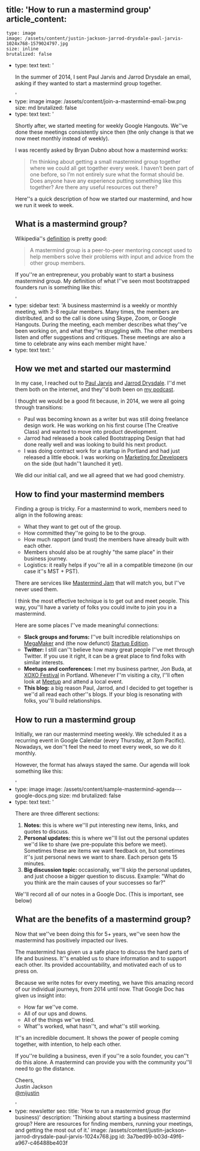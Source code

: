 title: 'How to run a mastermind group'
article_content:
  -
    type: image
    image: /assets/content/justin-jackson-jarrod-drysdale-paul-jarvis-1024x768-1579024797.jpg
    size: inline
    brutalized: false
  -
    type: text
    text: '<p>In the summer of 2014, I sent Paul Jarvis and Jarrod Drysdale an email, asking if they wanted to start a mastermind group together.</p>'
  -
    type: image
    image: /assets/content/join-a-mastermind-email-bw.png
    size: md
    brutalized: false
  -
    type: text
    text: '<p>Shortly after, we started meeting for weekly Google Hangouts. We''ve done these meetings consistently since then (the only change is that we now meet monthly instead of weekly).</p><p>I was recently asked by Bryan Dubno about how a mastermind works:</p><blockquote><p>I’m thinking about getting a small mastermind group together where we could all get together every week. I haven’t been part of one before, so I’m not entirely sure what the format should be. Does anyone have any experience putting something like this together? Are there any useful resources out there?</p></blockquote><p>Here''s a quick description of how we started our mastermind, and how we run it week to week.</p><h2>What is a mastermind group?</h2><p>Wikipedia''s <a href="https://en.wikipedia.org/wiki/Mastermind_group">definition</a> is pretty good:</p><blockquote><p>A mastermind group is a peer-to-peer mentoring concept used to help members solve their problems with input and advice from the other group members.</p></blockquote><p>If you''re an entrepreneur, you probably want to start a business mastermind group. My definition of what I''ve seen most bootstrapped founders run is something like this:</p>'
  -
    type: sidebar
    text: 'A business mastermind is a weekly or monthly meeting, with 3-8 regular members. Many times, the members are distributed, and so the call is done using Skype, Zoom, or Google Hangouts. During the meeting, each member describes what they''ve been working on, and what they''re struggling with. The other members listen and offer suggestions and critiques. These meetings are also a time to celebrate any wins each member might have.'
  -
    type: text
    text: '<h2>How we met and started our mastermind</h2><p>In my case, I reached out to <a href="https://twitter.com/pjrvs">Paul Jarvis</a> and <a href="https://twitter.com/studiofellow">Jarrod Drysdale</a>. I''d met them both on the internet, and they''d both been on <a href="https://productpeople.tv">my podcast</a>.</p><p>I thought we would be a good fit because, in 2014, we were all going through transitions:</p><ul><li>Paul was becoming known as a writer but was still doing freelance design work. He was working on his first course (The Creative Class) and wanted to move into product development.</li><li>Jarrod had released a book called Bootstrapping Design that had done really well and was looking to build his next product.</li><li>I was doing contract work for a startup in Portland and had just released a little ebook. I was working on <a href="https://devmarketing.xyz">Marketing for Developers</a> on the side (but hadn''t launched it yet).</li></ul><p>We did our initial call, and we all agreed that we had good chemistry.</p><h2>How to find your mastermind members</h2><p>Finding a group is tricky. For a mastermind to work, members need to align in the following areas:</p><ul><li>What they want to get out of the group.</li><li>How committed they''re going to be to the group.</li><li>How much rapport (and trust) the members have already built with each other.</li><li>Members should also be at roughly "the same place" in their business journey.</li><li>Logistics: it really helps if you''re all in a compatible timezone (in our case it''s MST + PST).</li></ul><p>There are services like <a href="https://mastermindjam.com/">Mastermind Jam</a> that will match you, but I''ve never used them.</p><p>I think the most effective technique is to get out and meet people. This way, you''ll have a variety of folks you could invite to join you in a mastermind.</p><p>Here are some places I''ve made meaningful connections:</p><ul><li><b>Slack groups and forums:</b> I''ve built incredible relationships on <a href="https://megamaker.co">MegaMaker</a>&nbsp;and (the now defunct) <a href="https://web.archive.org/web/20140103032654/http://startupedition.com/">Startup Edition</a>.</li><li><b>Twitter:</b>&nbsp;I still can''t believe how many great people I''ve met through Twitter. If you use it right, it can be a great place to find folks with similar interests.</li><li><b>Meetups and conferences: </b>I met my business partner, Jon Buda, at <a href="https://2019.xoxofest.com/">XOXO Festival</a> in Portland. Whenever I''m visiting a city, I''ll often look at <a href="https://www.meetup.com/">Meetup</a> and attend a local event.</li><li><b>This blog:</b>&nbsp;a big reason Paul, Jarrod, and I decided to get together is we''d all read each other''s blogs. If your blog is resonating with folks, you''ll build relationships.</li></ul><h2>How to run a mastermind group</h2><p>Initially, we ran our mastermind meeting weekly. We scheduled it as a recurring event in Google Calendar (every Thursday, at 3pm Pacific). Nowadays, we don''t feel the need to meet every week, so we do it monthly.</p><p>However, the format has always stayed the same. Our agenda will look something like this:</p>'
  -
    type: image
    image: /assets/content/sample-mastermind-agenda---google-docs.png
    size: md
    brutalized: false
  -
    type: text
    text: '<p>There are three different sections:</p><ol><li><b>Notes:</b> this is where we''ll put interesting new items, links, and quotes to discuss.</li><li><b>Personal updates: </b>this is where we''ll list out the personal updates we''d like to share (we pre-populate this before we meet). Sometimes these are items we want feedback on, but sometimes it''s just personal news we want to share. Each person gets 15 minutes.</li><li><b>Big discussion topic: </b>occasionally, we''ll skip the personal updates, and just choose a bigger question to discuss. Example: "What do you think are the main causes of your successes so far?"</li></ol><p>We''ll record all of our notes in a Google Doc. (This is important, see below)</p><h2>What are the benefits of a mastermind group?</h2><p>Now that we''ve been doing this for 5+ years, we''ve seen how the mastermind has positively impacted our lives.</p><p>The mastermind has given us a safe place to discuss the hard parts of life and business. It''s enabled us to share information and to support each other. Its provided accountability, and motivated each of us to press on.</p><p>Because we write notes for every meeting, we have this amazing record of our individual journeys, from 2014 until now. That Google Doc has given us insight into:</p><ul><li>How far we''ve come.</li><li>All of our ups and downs.</li><li>All of the things we''ve tried.</li><li>What''s worked, what hasn''t, and what''s still working.</li></ul><p>It''s an incredible document. It shows the power of people coming together, with intention, to help each other.</p><p>If you''re building a business, even if you''re a solo founder, you can''t do this alone. A mastermind can provide you with the community you''ll need to go the distance.</p><p>Cheers,<br>Justin Jackson<br><a href="https://twitter.com/mijustin">@mijustin</a></p>'
  -
    type: newsletter
seo:
  title: 'How to run a mastermind group (for business)'
  description: 'Thinking about starting a business mastermind group? Here are resources for finding members, running your meetings, and getting the most out of it.'
  image: /assets/content/justin-jackson-jarrod-drysdale-paul-jarvis-1024x768.jpg
id: 3a7bed99-b03d-49f6-a967-c46488be403f
